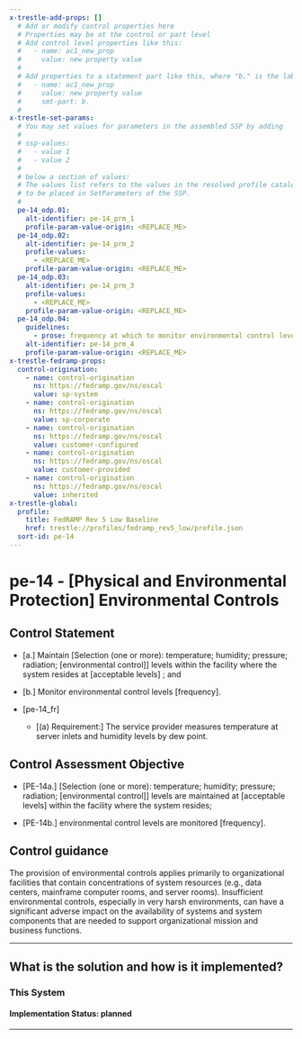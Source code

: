 ```yaml
---
x-trestle-add-props: []
  # Add or modify control properties here
  # Properties may be at the control or part level
  # Add control level properties like this:
  #   - name: ac1_new_prop
  #     value: new property value
  #
  # Add properties to a statement part like this, where "b." is the label of the target statement part
  #   - name: ac1_new_prop
  #     value: new property value
  #     smt-part: b.
  #
x-trestle-set-params:
  # You may set values for parameters in the assembled SSP by adding
  #
  # ssp-values:
  #   - value 1
  #   - value 2
  #
  # below a section of values:
  # The values list refers to the values in the resolved profile catalog, and the ssp-values represent new values
  # to be placed in SetParameters of the SSP.
  #
  pe-14_odp.01:
    alt-identifier: pe-14_prm_1
    profile-param-value-origin: <REPLACE_ME>
  pe-14_odp.02:
    alt-identifier: pe-14_prm_2
    profile-values:
      - <REPLACE_ME>
    profile-param-value-origin: <REPLACE_ME>
  pe-14_odp.03:
    alt-identifier: pe-14_prm_3
    profile-values:
      - <REPLACE_ME>
    profile-param-value-origin: <REPLACE_ME>
  pe-14_odp.04:
    guidelines:
      - prose: frequency at which to monitor environmental control levels is defined;
    alt-identifier: pe-14_prm_4
    profile-param-value-origin: <REPLACE_ME>
x-trestle-fedramp-props:
  control-origination:
    - name: control-origination
      ns: https://fedramp.gov/ns/oscal
      value: sp-system
    - name: control-origination
      ns: https://fedramp.gov/ns/oscal
      value: sp-corporate
    - name: control-origination
      ns: https://fedramp.gov/ns/oscal
      value: customer-configured
    - name: control-origination
      ns: https://fedramp.gov/ns/oscal
      value: customer-provided
    - name: control-origination
      ns: https://fedramp.gov/ns/oscal
      value: inherited
x-trestle-global:
  profile:
    title: FedRAMP Rev 5 Low Baseline
    href: trestle://profiles/fedramp_rev5_low/profile.json
  sort-id: pe-14
---
```


# pe-14 - \[Physical and Environmental Protection\] Environmental Controls

## Control Statement

- \[a.\] Maintain [Selection (one or more): temperature; humidity; pressure; radiation; [environmental control]] levels within the facility where the system resides at [acceptable levels] ; and

- \[b.\] Monitor environmental control levels [frequency].

- \[pe-14_fr\]

  - \[(a) Requirement:\] The service provider measures temperature at server inlets and humidity levels by dew point.

## Control Assessment Objective

- \[PE-14a.\] [Selection (one or more): temperature; humidity; pressure; radiation; [environmental control]] levels are maintained at [acceptable levels] within the facility where the system resides;

- \[PE-14b.\] environmental control levels are monitored [frequency].

## Control guidance

The provision of environmental controls applies primarily to organizational facilities that contain concentrations of system resources (e.g., data centers, mainframe computer rooms, and server rooms). Insufficient environmental controls, especially in very harsh environments, can have a significant adverse impact on the availability of systems and system components that are needed to support organizational mission and business functions.

______________________________________________________________________

## What is the solution and how is it implemented?

<!-- For implementation status enter one of: implemented, partial, planned, alternative, not-applicable -->

<!-- Note that the list of rules under ### Rules: is read-only and changes will not be captured after assembly to JSON -->

### This System

<!-- Add implementation prose for the main This System component for control: pe-14 -->

#### Implementation Status: planned

______________________________________________________________________
